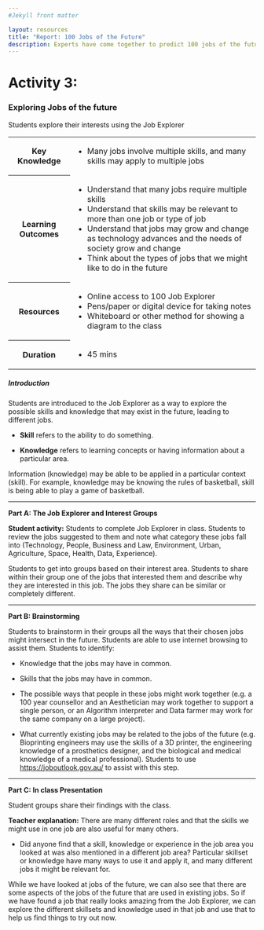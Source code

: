 ```yaml
---
#Jekyll front matter

layout: resources
title: "Report: 100 Jobs of the Future"
description: Experts have come together to predict 100 jobs of the future.
---
```

# Activity 3:
### Exploring Jobs of the future

<p class="intro">Students explore their interests using the Job Explorer</p>

<table class="resource-summary">
  <tr>
    <th>Key Knowledge</th>
      <td>
        <ul>
          <li>Many jobs involve multiple skills, and many skills may apply to multiple jobs</li>
        </ul>
      </td>
  </tr>
  <tr><th>Learning Outcomes</th> <td><ul><li>Understand that many jobs require multiple skills</li> <li>Understand that skills may be relevant to more than one job or type of job</li> <li>Understand that jobs may grow and change as technology advances and the needs of society grow and change</li> <li>Think about the types of jobs that we might like to do in the future</li></ul></td></tr>
  <tr><th>Resources</th> <td><ul><li>Online access to 100 Job Explorer</li>	<li>Pens/paper or digital device for taking notes</li>	<li>Whiteboard or other method for showing a diagram to the class</li></ul></td></tr>
  <tr><th>Duration</th> <td><ul><li>45 mins</li></ul></td></tr>
</table>

##### Introduction

Students are introduced to the Job Explorer as a way to explore the possible skills and knowledge that may exist in the future, leading to different jobs.

* **Skill** refers to the ability to do something.

* **Knowledge** refers to learning concepts or having information about a particular area.

Information (knowledge) may be able to be applied in a particular context (skill). For example, knowledge may be knowing the rules of basketball, skill is being able to play a game of basketball.

---

**Part A: The Job Explorer and Interest Groups**

**Student activity:** Students to complete Job Explorer in class. Students to review the jobs suggested to them and note what category these jobs fall into (Technology, People, Business and Law, Environment, Urban, Agriculture, Space, Health, Data, Experience).

Students to get into groups based on their interest area. Students to share within their group one of the jobs that interested them and describe why they are interested in this job. The jobs they share can be similar or completely different.

---

**Part B: Brainstorming**

Students to brainstorm in their groups all the ways that their chosen jobs might intersect in the future. Students are able to use internet browsing to assist them. Students to identify:

*	Knowledge that the jobs may have in common.

*	Skills that the jobs may have in common.

*	The possible ways that people in these jobs might work together (e.g. a 100 year counsellor and an Aesthetician may work together to support a single person, or an Algorithm interpreter and Data farmer may work for the same company on a large project).

*	What currently existing jobs may be related to the jobs of the future (e.g. Bioprinting engineers may use the skills of a 3D printer, the engineering knowledge of a prosthetics designer, and the biological and medical knowledge of a medical professional). Students to use <https://joboutlook.gov.au/> to assist with this step.

---

**Part C: In class Presentation**

Student groups share their findings with the class.

**Teacher explanation:** There are many different roles and that the skills we might use in one job are also useful for many others.

*	Did anyone find that a skill, knowledge or experience in the job area you looked at was also mentioned in a different job area? Particular skillset or knowledge have many ways to use it and apply it, and many different jobs it might be relevant for.

While we have looked at jobs of the future, we can also see that there are some aspects of the jobs of the future that are used in existing jobs. So if we have found a job that really looks amazing from the Job Explorer, we can explore the different skillsets and knowledge used in that job and use that to help us find things to try out now.
